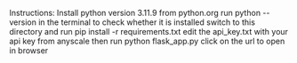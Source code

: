 Instructions:
Install python version 3.11.9 from python.org
run python --version in the terminal to check whether it is installed
switch to this directory and run pip install -r requirements.txt
edit the api_key.txt with your api key from anyscale
then run python flask_app.py
click on the url to open in browser
